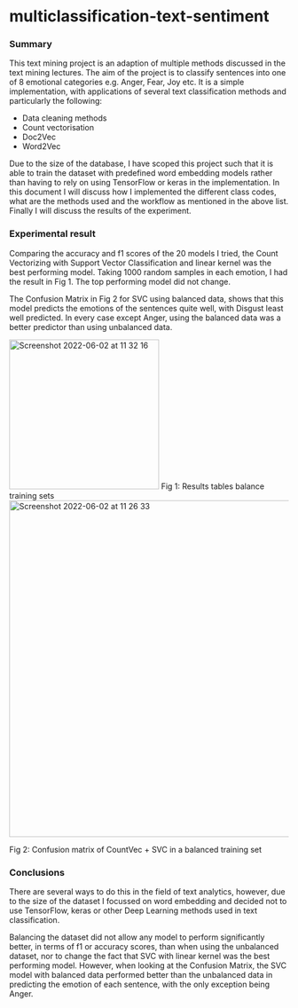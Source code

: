 # multiclassification-text-sentiment

### Summary
This text mining project is an adaption of multiple methods discussed in the text mining lectures. The aim of the project is to classify sentences into one of 8 emotional categories e.g. Anger, Fear, Joy etc. It is a simple implementation, with applications of several text classification methods and particularly the following: 

* Data cleaning methods
* Count vectorisation
* Doc2Vec
* Word2Vec

Due to the size of the database, I have scoped this project such that it is able to train the dataset with predefined word embedding models rather than having to rely on using TensorFlow or keras in the implementation. In this document I will discuss how I implemented the different class codes, what are the methods used and the workflow as mentioned in the above list. Finally I will discuss the results of the experiment.

### Experimental result
Comparing the accuracy and f1 scores of the 20 models I tried, the Count Vectorizing with Support Vector Classification and linear kernel was the best performing model. Taking 1000 random samples in each emotion, I had the result in Fig 1. The top performing model did not change.

The Confusion Matrix in Fig 2 for SVC using balanced data, shows that this model predicts the emotions of the sentences quite well, with Disgust least well predicted. In every case except Anger, using the balanced data was a better predictor than using unbalanced data.


<img width="270" alt="Screenshot 2022-06-02 at 11 32 16" src="https://user-images.githubusercontent.com/1595062/171611333-d2c8701d-f808-4611-aa07-ba8ab4967b51.png">
Fig 1: Results tables balance training sets

<img width="607" alt="Screenshot 2022-06-02 at 11 26 33" src="https://user-images.githubusercontent.com/1595062/171611425-bf45a1d5-6c47-4434-af28-434c45b2787c.png">

Fig 2: Confusion matrix of CountVec + SVC in a balanced training set

### Conclusions
There are several ways to do this in the field of text analytics, however, due to the size of the dataset I focussed on word embedding and decided not to use TensorFlow, keras or other Deep Learning methods used in text classification. 

Balancing the dataset did not allow any model to perform significantly better, in terms of f1 or accuracy scores, than when using the unbalanced dataset, nor to change the fact that SVC with linear kernel was the best performing model. However, when looking at the Confusion Matrix, the SVC model with balanced data performed better than the unbalanced data in predicting the emotion of each sentence, with the only exception being Anger. 

